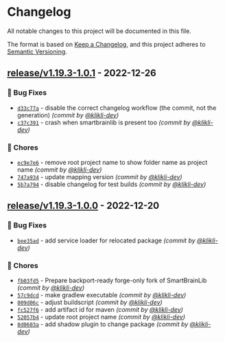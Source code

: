 # Changelog
All notable changes to this project will be documented in this file.

The format is based on [Keep a Changelog](https://keepachangelog.com/en/1.0.0/),
and this project adheres to [Semantic Versioning](https://semver.org/spec/v2.0.0.html).

## [release/v1.19.3-1.0.1] - 2022-12-26
### :bug: Bug Fixes
- [`d33c77a`](https://github.com/klikli-dev/ForgeBrainLib/commit/d33c77ab3d5a0ee4a65255450e9c70694d451f6c) - disable the correct changelog workflow (the commit, not the generation) *(commit by [@klikli-dev](https://github.com/klikli-dev))*
- [`c37c391`](https://github.com/klikli-dev/ForgeBrainLib/commit/c37c3911a63453edd462a936d49e5d485ba9e558) - crash when smartbrainlib is present too *(commit by [@klikli-dev](https://github.com/klikli-dev))*

### :wrench: Chores
- [`ec9e7e6`](https://github.com/klikli-dev/ForgeBrainLib/commit/ec9e7e6a8bb88a16851e95062d2c3eb8eef27a48) - remove root project name to show folder name as project name *(commit by [@klikli-dev](https://github.com/klikli-dev))*
- [`747a934`](https://github.com/klikli-dev/ForgeBrainLib/commit/747a93435d061ce9dcc03e766689d0b01dc83625) - update mapping version *(commit by [@klikli-dev](https://github.com/klikli-dev))*
- [`5b7a794`](https://github.com/klikli-dev/ForgeBrainLib/commit/5b7a79470285bd68a8ad1f6758160ee3118a4d2a) - disable changelog for test builds *(commit by [@klikli-dev](https://github.com/klikli-dev))*


## [release/v1.19.3-1.0.0] - 2022-12-20
### :bug: Bug Fixes
- [`bee35ad`](https://github.com/klikli-dev/ForgeBrainLib/commit/bee35ad44e4eeb30f3341260a4734373202b479c) - add service loader for relocated package *(commit by [@klikli-dev](https://github.com/klikli-dev))*

### :wrench: Chores
- [`fb03fd5`](https://github.com/klikli-dev/ForgeBrainLib/commit/fb03fd53d78d5fd06bb3899b0dc5a40bb0d0ded8) - Prepare backport-ready forge-only fork of SmartBrainLib *(commit by [@klikli-dev](https://github.com/klikli-dev))*
- [`57c9dcd`](https://github.com/klikli-dev/ForgeBrainLib/commit/57c9dcd3fb25e3c5266c3001d83c05e75b2a70a4) - make gradlew executable *(commit by [@klikli-dev](https://github.com/klikli-dev))*
- [`009d06c`](https://github.com/klikli-dev/ForgeBrainLib/commit/009d06c986065f047e2c9aa748a8f9acbb8c1b88) - adjust buildscript *(commit by [@klikli-dev](https://github.com/klikli-dev))*
- [`fc527f6`](https://github.com/klikli-dev/ForgeBrainLib/commit/fc527f612f06283c8c8a14720fdab96238b63bdd) - add artifact id for maven *(commit by [@klikli-dev](https://github.com/klikli-dev))*
- [`52057b4`](https://github.com/klikli-dev/ForgeBrainLib/commit/52057b4ff4e32e364c97523fcdbc0bba5cb7299c) - update root project name *(commit by [@klikli-dev](https://github.com/klikli-dev))*
- [`0d0603a`](https://github.com/klikli-dev/ForgeBrainLib/commit/0d0603aaee0a47e5b270c90da8133881e9b095ae) - add shadow plugin to change package *(commit by [@klikli-dev](https://github.com/klikli-dev))*


[release/v1.19.3-1.0.0]: https://github.com/klikli-dev/ForgeBrainLib/compare/dummy/v1.19.3-0.0.0...release/v1.19.3-1.0.0
[release/v1.19.3-1.0.1]: https://github.com/klikli-dev/ForgeBrainLib/compare/release/v1.19.3-1.0.0...release/v1.19.3-1.0.1